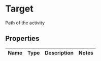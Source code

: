 

# Target

Path of the activity

## Properties

| Name | Type | Description | Notes |
|------------ | ------------- | ------------- | -------------|



